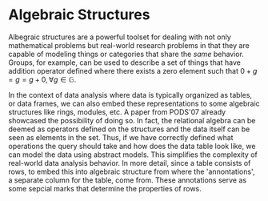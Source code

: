 # Algebraic Structures

Albegraic structures are a powerful toolset for dealing with not only mathematical problems but real-world research problems in that they are capable of modeling things or categories that share the *same* behavior. Groups, for example, can be used to describe a set of things that have addition operator defined where there exists a zero element such that $0 + g = g = g + 0, \forall g \in \mathbb{G}$.

In the context of data analysis where data is typically organized as tables, or data frames, we can also embed these representations to some algebraic structures like rings, modules, etc. A paper from PODS'07 already showcased the possibility of doing so. In fact, the relational algebra can be deemed as operators defined on the structures and the data itself can be seen as elements in the set. Thus, if we have correctly defined what operations the query should take and how does the data table look like, we can model the data using abstract models. This simplifies the complexity of real-world data analysis behavior. In more detail, since a table consists of rows, to embed this into algebraic structure from where the 'annontations', a separate column for the table, come from. These annotations serve as some sepcial marks that determine the properties of rows.
